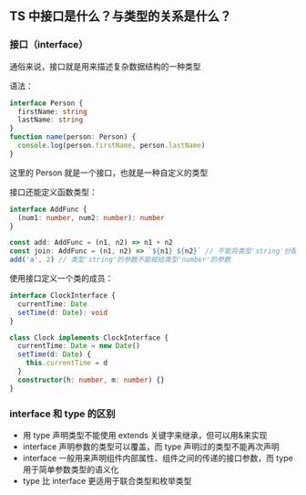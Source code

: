 ## TS 中接口是什么？与类型的关系是什么？

### 接口（interface）

通俗来说，接口就是用来描述复杂数据结构的一种类型

语法：

```typescript
interface Person {
  firstName: string
  lastName: string
}
function name(person: Person) {
  console.log(person.firstName, person.lastName)
}
```

这里的 Person 就是一个接口，也就是一种自定义的类型

接口还能定义函数类型：

```typescript
interface AddFunc {
  (num1: number, num2: number): number
}

const add: AddFunc = (n1, n2) => n1 + n2
const join: AddFunc = (n1, n2) => `${n1} ${n2}` // 不能将类型'string'分配给类型'number'
add('a', 2) // 类型'string'的参数不能赋给类型'number'的参数
```

使用接口定义一个类的成员：

```typescript
interface ClockInterface {
  currentTime: Date
  setTime(d: Date): void
}

class Clock implements ClockInterface {
  currentTime: Date = new Date()
  setTime(d: Date) {
    this.currentTime = d
  }
  constructor(h: number, m: number) {}
}
```

### interface 和 type 的区别

- 用 type 声明类型不能使用 extends 关键字来继承，但可以用&来实现
- interface 声明参数的类型可以覆盖，而 type 声明过的类型不能再次声明
- interface 一般用来声明组件内部属性、组件之间的传递的接口参数，而 type 用于简单参数类型的语义化
- type 比 interface 更适用于联合类型和枚举类型
